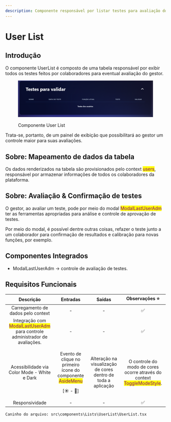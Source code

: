 ```yaml
---
description: Componente responsável por listar testes para avaliação do gestor.
---
```


# User List

## Introdução

O componente UserList é composto de uma tabela responsável por exibir todos os testes feitos por colaboradores para eventual avaliação do gestor.

<figure><img src="../../.gitbook/assets/image (1).png" alt=""><figcaption><p>Componente User List</p></figcaption></figure>

Trata-se, portanto, de um painel de exibição que possibilitará ao gestor um controle maior para suas avaliações.

## Sobre: Mapeamento de dados da tabela

Os dados renderizados na tabela são provisionados pelo context <mark style="color:purple;">users</mark>, responsável por armazenar informações de todos os colaboradores da plataforma.

## Sobre: Avaliação & Confirmação de testes

O gestor, ao avaliar um teste, pode por meio do modal <mark style="color:purple;">ModalLastUserAdm</mark> ter as ferramentas apropriadas para análise e controle de aprovação de testes.

Por meio do modal, é possível dentre outras coisas, refazer o teste junto a um colaborador para confirmação de resultados e calibração para novas funções, por exemplo.

## Componentes Integrados

* ModalLastUserAdm -> controle de avaliação de testes.

## Requisitos Funcionais

|                                                   Descrição                                                   |                                                       Entradas                                                      |                             Saídas                            |                                               Observações ⭐                                               |
| :-----------------------------------------------------------------------------------------------------------: | :-----------------------------------------------------------------------------------------------------------------: | :-----------------------------------------------------------: | :-------------------------------------------------------------------------------------------------------: |
|                                       Carregamento de dados pelo context                                      |                                                          -                                                          |                               -                               |                                                     ✅                                                     |
| Integração com <mark style="color:purple;">ModalLastUserAdm</mark> para controle administrador de avaliações. |                                                          -                                                          |                               -                               |                                                     ✅                                                     |
|                                  Acessibilidade via Color Mode - White e Dark                                 | <p>Evento de clique no primeiro ícone do componente <mark style="color:purple;">AsideMenu</mark></p><p>[☀ - 🌙]</p> | Alteração na visualização de cores dentro de toda a aplicação | O controle do modo de cores ocorre através do context <mark style="color:purple;">ToggleModeStyle</mark>. |
|                                                Responsividade                                                 |                                                          -                                                          |                               -                               |                                                     ✅                                                     |

```
Caninho do arquivo: src\components\Lists\UserList\UserList.tsx
```
